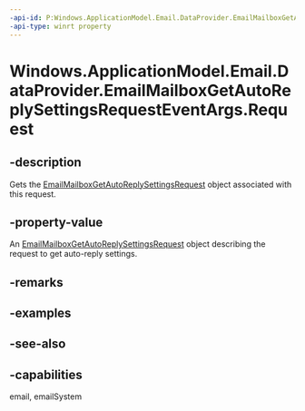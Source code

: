 ```yaml
---
-api-id: P:Windows.ApplicationModel.Email.DataProvider.EmailMailboxGetAutoReplySettingsRequestEventArgs.Request
-api-type: winrt property
---
```


<!-- Property syntax
public Windows.ApplicationModel.Email.DataProvider.EmailMailboxGetAutoReplySettingsRequest Request { get; }
-->

# Windows.ApplicationModel.Email.DataProvider.EmailMailboxGetAutoReplySettingsRequestEventArgs.Request

## -description
Gets the [EmailMailboxGetAutoReplySettingsRequest](emailmailboxgetautoreplysettingsrequest.md) object associated with this request.

## -property-value
An [EmailMailboxGetAutoReplySettingsRequest](emailmailboxgetautoreplysettingsrequest.md) object describing the request to get auto-reply settings.

## -remarks

## -examples

## -see-also

## -capabilities
email, emailSystem
